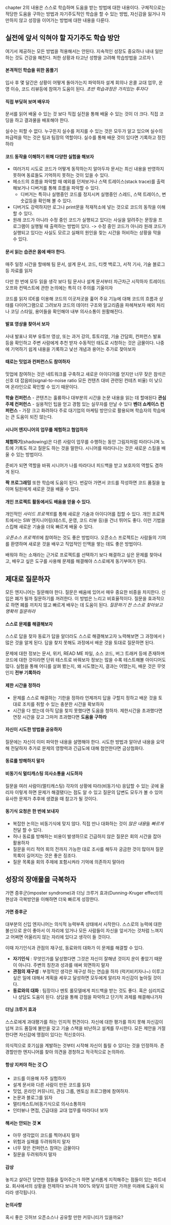 
chapter 2의 내용은 스스로 학습하며 도움을 받는 방법에 대한 내용이다.
구체적으로는 적당한 도움을 구하는 방법과 자기주도적인 학습을 할 수 있는 방법, 자신감을 잃거나 자만하지 않고 성장을 이어가는 방법에 대한 내용을 다룬다.

## 실전에 앞서 익혀야 할 자기주도 학습 방안

여기서 제공하는 모든 방법을 적용해서는 안된다. 지속적인 성장도 중요하나 내내 일만 하는 것도 건강을 해친다. 처한 상황과 타고난 성향을 고려해 학습방법을 고르자
\
#### 본격적인 학습을 위한 몸풀기

입사 후 몇 달간은 상황이 어떻게 돌아가는지 파악하자 설계 회의나 온콜 교대 업무, 운영 이슈, 코드 리뷰등에 참여가 도움이 된다. *초반 학습과정은 가치있는 투자다*

#### 직접 부딪혀 보며 배우자

문서를 읽어 배울 수 있는 것 보다 직접 실전을 통해 배울 수 있는 것이 더 크다. 직접 코딩을 하고 결과물을 배포해야 한다. 

실수는 피할 수 없다. 누구든지 실수를 저지를 수 있는 것은 모두가 알고 있으며 실수의 파급력을 막는 것은 팀과 팀장의 역할이다. 실수를 통해 배운 것이 있다면 기록하고 정진하라

#### 코드 동작을 이해하기 위해 다양한 실험을 해보자

- 여러가지 시도로 코드가 어떻게 동작하는지 알아두자 문서는 최신 내용을 반영하지 못하며 동료들도 기억하지 못하는 것이 있을 수 있다.
- 메소드의 흐름을 파악할 때 예외를 던져보거나 스택 트레이스(stack trace)를 출력해보거나 디버거를 통해 흐름을 파악할 수 있다.
	- 디버거는 특히나 실행중인 코드를 정지시켜 실행중인 스레드, 스택 트레이스, 변숫값등을 확인해 볼 수 있다.
- 디버거도 강력하지만 로그나 print문을 적재적소에 넣는 것으로 코드의 동작을 이해할 수 있다.
- 원래 코드가 아니라 수정 중인 코드가 실행되고 있다는 사실을 알려주는 문장을 프로그램이 실행될 때 출력하는 방법이 있다. -> 수정 중인 코드가 아니라 원래 코드가 실행되고 있다는 사실도 모르고 실패의 원인을 찾는 시간을 허비하는 상황을 막을 수 있다.

#### 문서 읽는 습관은 몸에 배야 한다.

매주 일정 시간을 할애해 팀 문서, 설계 문서, 코드, 티켓 백로그, 서적 기사, 기술 블로그 등 자료를 읽자

다만 한 번에 모두 읽을 생각 보다 팀 문서나 설계 문서부터 차근차근 시작하자
트레이드 오프와 컨텍스트에 관한 논의에는 특히 더 주의를 기울이자

코드를 읽자 IDE를 이용해 코드의 이곳저곳을 훑어 주요 기능에 대해 코드의 흐름과 상태를 다이어그램으로 그려보자 코드의 데이터 구조와 알고리즘을 파헤쳐보자 예외 처리나 코딩 스타일, 용어들을 확인해야 내부 의사소통이 원활해진다.

#### 발표 영상을 찾아서 보자

사내 발표나 외부 유튜브 영상, 또는 과거 강의, 튜토리얼, 기술 간담회, 컨퍼런스 발표 등을 확인하고 주변 사람에게 추천 받자 수동적인 태도로 시청하는 것은 금물이다. 
나중에 기억하기 쉽게 내용을 기록하고 낯선 개념과 용어는 추가로 찾아보자

#### 때로는 밋업과 컨퍼런스도 참여하자

밋업에 참여하는 것은 네트워크를 구축하고 새로운 아이디어를 얻지만 너무 잦은 참석은 신호 대 잡음비(signal-to-noise ratio 모든 컨텐츠 대비 관련된 컨테츠 비율) 이 낮으며 온라인으로 확인할 수 있기 때문이다.

**학술 컨퍼런스** - 콘텐츠는 훌륭하나 대부분의 시간을 논문 내용을 읽는 데 할애된다
**관심 주제 컨퍼런스** - 실용적인 팁을 얻고 경험 있는 실무자를 만날 수 있다
**벤더 쇼케이스 컨퍼런스** - 가장 크고 화려하다 주로 대기업의 마케팅 방안으로 활용되며 학습자의 학습에는 큰 도움이 되진 않는다.

#### 시니어 엔지니어의 업무를 체험하고 협업하자

**체험하기**(shadowing)은 다른 사람이 업무를 수행하는 동안 그림자처럼 따라다니며 노트에 기록도 하고 질문도 하는 것을 말한다. 시니어를 따라다니는 것은 새로운 스킬을 배울 수 있는 방법이다. 

준비가 되면 역할을 바꿔 시니어가 나를 따라다녀 피드백을 받고 보호자의 역할도 겸하게 된다.

**짝 프로그래밍** 또한 학습에 도움이 된다. 번갈아 가면서 코드를 작성하면 코드 품질을 높이며 팀원에게 새로운 것을 배울 수 있다.

#### 개인 프로젝트 활동에서도 배움을 얻을 수 있다.

개인적인 *사이드 프로젝트*를 통해 새로운 기술과 아이디어를 접할 수 있다. 개인 프로젝트에서는 SW 엔지니어링(테스트, 운영, 코드 리뷰 등)을 건너 뛰어도 좋다. 이런 기법을 스킵해 새로운 기술을 더욱 빠르게 배울 수 있다.

 *오픈소스 프로젝트*에 참여하는 것도 좋은 방법이다. 오픈소스 프로젝트는 사람들의 기여를 환영하며 새로운 것을 배우고 직업적인 인맥을 쌓는 데도 좋은 방법이다. 

배워야 하는 소재라는 근거로 프로젝트를 선택하기 보다 해결하고 싶은 문제를 찾아내고, 배우고 싶은 도구를 사용해 문제를 해결해야 스스로에게 동기부여가 된다.

## 제대로 질문하자

모든 엔지니어는 질문해야 한다. 질문은 배움에 있어서 매우 중요한 비중을 차지한다. 신입은 폐가 될까 질문하기를 꺼려한다. 이 방법은 느리고 비효율적이다.  질문을 효과적으로 하면 폐를 끼치지 않고 빠르게 배우는 데 도움이 된다. *질문하기 전 스스로 찾아보고 명확히 질문하라*

#### 스스로 문제를 해결해보자

스스로 답을 찾자 동료가 답을 알더라도 스스로 해결해보고자 노력해보면 그 과정에서ㅏ많은 것을 알게 된다. 답을 찾지 못해도 과정에서 배운 것을 토대로 질문하면 된다.

문제에 대한 정보는 문서, 위키, READ ME 파일, 소스 코드, 버그 트래커 등에 존재하며 코드에 대한 것이라면 단위 테스트로 바꿔보자 정보는 많을 수록 테스트해볼 아이디어도 많다. 실험을 통해 어디를 살펴 봤는지, 왜 시도했는지, 결과는 어땠는지, 배운 것은 무엇인지 **전부 기록하라**

#### 제한 시간을 정하라

- 문제를 스스로 해결하는 기한을 정하라 언제까지 답을 구할지 정하고 배운 것을 토대로 조치를 취할 수 있는 충분한 시간을 확보하자 
- 시간을 다 썼는데 아직 답을 찾지 못했다면 도움을 청하자. 제한시간을 초과했다면 연장 시간을 갖고 그마저 초과했다면 **도움을 구하라**

#### 자신이 시도한 방법을 공유하자

질문에는 자신이 이미 파악한 내용을 설명해야 한다. 시도한 방법과 알아낸 내용을 요약해 전달하자 추가로 문제의 영향력과 긴급도에 대해 첨언한다면 금상첨화다.

#### 동료를 방해하지 말자


#### 비동기식 멀티캐스팅 의사소통을 시도하자

질문을 여러 사람이(멀티캐스팅) 각자의 상황에 따라(비동기식) 응답할 수 있는 곳에 올리자 이렇게 하면 문제가 해결됐다는 점도 알 수 있고 질문의 답변도 모두가 볼 수 있어 유사한 문제가 추후에 생겼을 때 참고가 될 것이다.

#### 동기식 요청은 한 번에 보내자

- 복잡한 논의는 비동기식에 맞지 않다. 직접 만나 대화하는 것이 *많은 내용*을 *빠르게* 전달 할 수 있다. 
- 허나 동료를 방해하는 비용이 발생하므로 긴급하지 않은 질문은 회의 시간을 잡아 활용하자
- 질문을 미리 적어 회의 전까지 가능한 대로 조사를 해두자 궁금한 것이 많아져 질문 목록이 길어지는 것은 좋은 징조다.
- 질문 목록을 회의 주제에 포함시켜라 기억에 의존하지 말아라

## 성장의 장애물을 극복하자

가면 증후군(imposter syndrome)과 더닝 크루거 효과(Dunning-Kruger effect)의 현상과 극복방안을 이해하면 더욱 빠르게 성장한다.

#### 가면 증후군

대부분의 신입 엔지니어는 의식적 능력부족 상태에서 시작한다. 스스로의 능력에 대한 불신으로 운이 좋아서 이 자리에 있거나 모든 사람들이 자신을 앞서가는 것처럼 느껴지고 어쩌면 어울리지 않는 자리에 있다고 생각이 들 것이다.

이때 자기인식과 관점의 재구성, 동료와의 대화가 이 문제를 해결할 수 있다.

- **자기인식** : 무엇인가를 달성했다면 그것은 자신이 잘해낸 것이지 운이 좋았기 때문이 아니다. 주변의 칭찬과 성과를 애써 외면하지 말자
- **관점의 재구성** : 부정적인 생각은 재구성 하는 연습을 하자 (럭키비키자나~) 이루고 싶은 일에 대해서 계획을 세우고 달성하면 모두에게 알리자 자신감이 높아질 것이다.
- **동료와의 대화** : 팀장이나 멘토 롤모델에게 피드백을 받는 것도 좋다. 혹은 심리치료나 상담도 도움이 된다. 상담을 통해 강점을 파악하고 단기적 과제를 해결해나가자

#### 더닝 크루거 효과

스스로에게 과대평가를 하는 인지적 편견이다. 자신에 대한 평가를 하지 못해 자신감이 넘쳐 코드 품질에 불만을 갖고 기술 스택을 비난하고 설계를 무시한다. 모든 제안을 거절한다면 자신감에 맹점이 있다는 적신호이다.

의식적으로 호기심을 계발하는 것부터 시작해 자신이 틀릴 수 있다는 것을 인정하자. 존경할만한 엔지니어를 찾아 의견을 경청하고 적극적으로 논의하라.

#### 항상 지켜야 하는 것 ⭕
- 코드를 이용해 자주 실험하자
- 설계 문서와 다른 사람이 만든 코드를 읽자
- 밋업, 온라인 커뮤니티, 관심 그룹, 멘토심 프로그램에 참여하자.
- 논문과 블로그를 읽자
- 멀티캐스트/비동기식으로 의사소통하자
- 인터뷰나 면접, 긴급대응 교대 업무를 따라다녀 보자

#### 해서는 안되는 것 ❌
- 아무 생각없이 코드를 찍어내지 말자
- 위험과 실패를 두려워하지 말자
- 너무 잦은 컨퍼런스 참여는 금물이다
- 질문을 두려워하지 말자


#### 감상

놓치고 살아간 당연한 점들을 짚어주는가 하면 날카롭게 지적해주는 점들이 있는 파트네요. 회사에서의 상황을 전제하다 보니까 100% 와닿지 않지만 가까운 미래에 도움이 되리라 생각됩니다.

#### 논의사항

혹시 좋은 깃허브 오픈소스나 공유할 만한 커뮤니티가 있을까요?